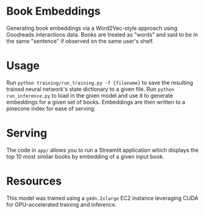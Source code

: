 # Book Embeddings
Generating book embeddings via a Word2Vec-style approach using Goodreads interactions data. Books are treated as "words" and said to be in the same "sentence" if observed on the same user's shelf.

# Usage
Run `python training/run_training.py -f {filename}` to save the resulting trained neural network's state dictionary to a given file.
Run `python run_inference.py` to load in the given model and use it to generate embeddings for a given set of books. Embeddings are then written to a pinecone index for ease of serving.

# Serving
The code in `app/` allows you to run a Streamlit application which displays the top 10 most similar books by embedding of a given input book.

# Resources
This model was trained using a `g4dn.2xlarge` EC2 instance leveraging CUDA for GPU-accelerated training and inference.